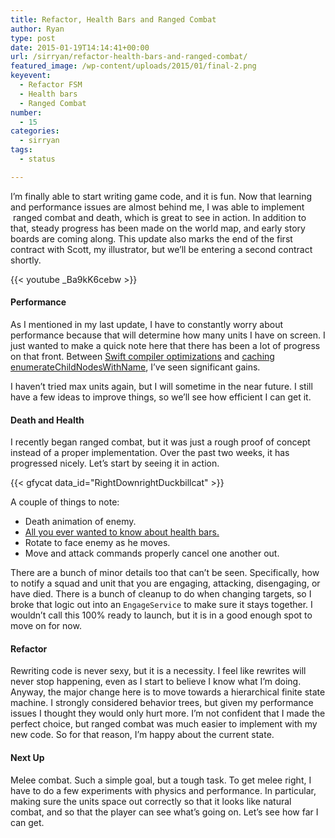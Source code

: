 ```yaml
---
title: Refactor, Health Bars and Ranged Combat
author: Ryan
type: post
date: 2015-01-19T14:14:41+00:00
url: /sirryan/refactor-health-bars-and-ranged-combat/
featured_image: /wp-content/uploads/2015/01/final-2.png
keyevent:
  - Refactor FSM
  - Health bars
  - Ranged Combat
number:
  - 15
categories:
  - sirryan
tags:
  - status

---
```

I&#8217;m finally able to start writing game code, and it is fun. Now that learning and performance issues are almost behind me, I was able to implement  ranged combat and death, which is great to see in action. In addition to that, steady progress has been made on the world map, and early story boards are coming along. This update also marks the end of the first contract with Scott, my illustrator, but we&#8217;ll be entering a second contract shortly.
<!--more-->

{{< youtube _Ba9kK6cebw >}}

#### Performance

As I mentioned in my last update, I have to constantly worry about performance because that will determine how many units I have on screen. I just wanted to make a quick note here that there has been a lot of progress on that front. Between <a href="http://battleofbrothers.com/sirryan/joy-of-debugging-command-swiftc-failed-with-exit-code-1" target="_blank">Swift compiler optimizations</a> and <a href="http://battleofbrothers.com/sirryan/spritekit-cpu-gains-from-caching-enumeratechildnodeswithname" target="_blank">caching enumerateChildNodesWithName</a>, I&#8217;ve seen significant gains.

I haven&#8217;t tried max units again, but I will sometime in the near future. I still have a few ideas to improve things, so we&#8217;ll see how efficient I can get it.

#### Death and Health

I recently began ranged combat, but it was just a rough proof of concept instead of a proper implementation. Over the past two weeks, it has progressed nicely. Let&#8217;s start by seeing it in action.

<div class="inlineimg">
  {{< gfycat data_id="RightDownrightDuckbillcat" >}}
</div>

A couple of things to note:

  * Death animation of enemy.
  * <a href="http://battleofbrothers.com/sirryan/my-take-on-health-bars" target="_blank">All you ever wanted to know about health bars.</a>
  * Rotate to face enemy as he moves.
  * Move and attack commands properly cancel one another out.

There are a bunch of minor details too that can&#8217;t be seen. Specifically, how to notify a squad and unit that you are engaging, attacking, disengaging, or have died. There is a bunch of cleanup to do when changing targets, so I broke that logic out into an `EngageService` to make sure it stays together. I wouldn&#8217;t call this 100% ready to launch, but it is in a good enough spot to move on for now.

#### Refactor

Rewriting code is never sexy, but it is a necessity. I feel like rewrites will never stop happening, even as I start to believe I know what I&#8217;m doing. Anyway, the major change here is to move towards a hierarchical finite state machine. I strongly considered behavior trees, but given my performance issues I thought they would only hurt more. I&#8217;m not confident that I made the perfect choice, but ranged combat was much easier to implement with my new code. So for that reason, I&#8217;m happy about the current state.

#### Next Up

Melee combat. Such a simple goal, but a tough task. To get melee right, I have to do a few experiments with physics and performance. In particular, making sure the units space out correctly so that it looks like natural combat, and so that the player can see what&#8217;s going on. Let&#8217;s see how far I can get.